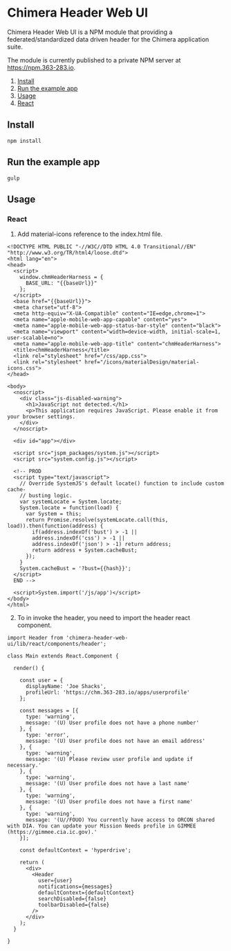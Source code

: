 # Chimera Header Web UI

Chimera Header Web UI is a NPM module that providing a federated/standardized data driven header for the Chimera application suite.

The module is currently published to a private NPM server at https://npm.363-283.io.

1. [Install](#install)
1. [Run the example app](#run-the-example-app)
1. [Usage](#usage)
1. [React](#react)

## Install
`npm install`

## Run the example app
`gulp`

## Usage

### React

1. Add material-icons reference to the index.html file.

```
<!DOCTYPE HTML PUBLIC "-//W3C//DTD HTML 4.0 Transitional//EN" "http://www.w3.org/TR/html4/loose.dtd">
<html lang="en">
<head>
  <script>
    window.chmHeaderHarness = {
      BASE_URL: "{{baseUrl}}"
    };
  </script>
  <base href="{{baseUrl}}">
  <meta charset="utf-8">
  <meta http-equiv="X-UA-Compatible" content="IE=edge,chrome=1">
  <meta name="apple-mobile-web-app-capable" content="yes">
  <meta name="apple-mobile-web-app-status-bar-style" content="black">
  <meta name="viewport" content="width=device-width, initial-scale=1, user-scalable=no">
  <meta name="apple-mobile-web-app-title" content="chmHeaderHarness">
  <title>chmHeaderHarness</title>
  <link rel="stylesheet" href="/css/app.css">
  <link rel="stylesheet" href="/icons/materialDesign/material-icons.css">
</head>

<body>
  <noscript>
    <div class="js-disabled-warning">
      <h1>JavaScript not detected.</h1>
      <p>This application requires JavaScript. Please enable it from your browser settings.
    </div>
  </noscript>

  <div id="app"></div>

  <script src="jspm_packages/system.js"></script>
  <script src="system.config.js"></script>

  <!-- PROD
  <script type="text/javascript">
    // Override SystemJS's default locate() function to include custom cache-
    // busting logic.
    var systemLocate = System.locate;
    System.locate = function(load) {
      var System = this;
      return Promise.resolve(systemLocate.call(this, load)).then(function(address) {
        if(address.indexOf('bust') > -1 ||
        address.indexOf('css') > -1 ||
        address.indexOf('json') > -1) return address;
        return address + System.cacheBust;
      });
    }
    System.cacheBust = '?bust={{hash}}';
  </script>
  END -->

  <script>System.import('/js/app')</script>
</body>
</html>
```

2. To in invoke the header, you need to import the header react component.

```
import Header from 'chimera-header-web-ui/lib/react/components/header';

class Main extends React.Component {

  render() {

    const user = {
      displayName: 'Joe Shacks',
      profileUrl: 'https://chm.363-283.io/apps/userprofile'
    };

    const messages = [{
      type: 'warning',
      message: '(U) User profile does not have a phone number'
    }, {
      type: 'error',
      message: '(U) User profile does not have an email address'
    }, {
      type: 'warning',
      message: '(U) Please review user profile and update if necessary.'
    }, {
      type: 'warning',
      message: '(U) User profile does not have a last name'
    }, {
      type: 'warning',
      message: '(U) User profile does not have a first name'
    }, {
      type: 'warning',
      message: '(U//FOUO) You currently have access to ORCON shared with DIA. You can update your Mission Needs profile in GIMMEE (https://gimmee.cia.ic.gov).'
    }];

    const defaultContext = 'hyperdrive';

    return (
      <div>
        <Header
          user={user}
          notifications={messages}
          defaultContext={defaultContext}
          searchDisabled={false}
          toolbarDisabled={false}
        />
      </div>
    );
  }

}

```
